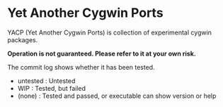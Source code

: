 # Yet Another Cygwin Ports

YACP (Yet Another Cygwin Ports) is collection of experimental cygwin packages.

**Operation is not guaranteed. Please refer to it at your own risk.**

The commit log shows whether it has been tested.

- untested : Untested
- WIP : Tested, but failed
- (none) : Tested and passed, or executable can show version or help
